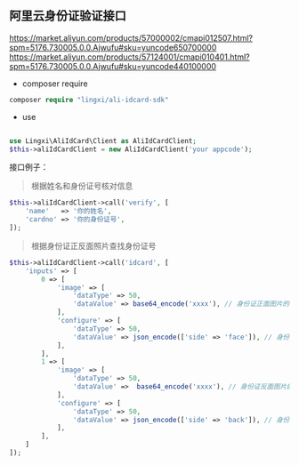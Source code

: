## 阿里云身份证验证接口

https://market.aliyun.com/products/57000002/cmapi012507.html?spm=5176.730005.0.0.Ajwufu#sku=yuncode650700000
https://market.aliyun.com/products/57124001/cmapi010401.html?spm=5176.730005.0.0.Ajwufu#sku=yuncode440100000

- composer require

```php
composer require "lingxi/ali-idcard-sdk"
```

- use

```php

use Lingxi\AliIdCard\Client as AliIdCardClient;
$this->aliIdCardClient = new AliIdCardClient('your appcode');

```

接口例子：

> 根据姓名和身份证号核对信息

```php
$this->aliIdCardClient->call('verify', [
    'name'   => '你的姓名',
    'cardno' => '你的身份证号',  
]);  
```

> 根据身份证正反面照片查找身份证号

```php
$this->aliIdCardClient->call('idcard', [
    'inputs' => [
        0 => [
            'image' => [
                'dataType' => 50,
                'dataValue' => base64_encode('xxxx'), // 身份证正面图片的base64编码
            ],
            'configure' => [
                'dataType' => 50,
                'dataValue' => json_encode(['side' => 'face']), // 身份证正面,
            ],
        ],
        1 => [
            'image' => [
                'dataType' => 50,
                'dataValue' =>  base64_encode('xxxx'), // 身份证反面图片的base64编码
            ],
            'configure' => [
                'dataType' => 50,
                'dataValue' => json_encode(['side' => 'back']), // 身份证正反面,
            ],
        ],
    ]
]);
```
